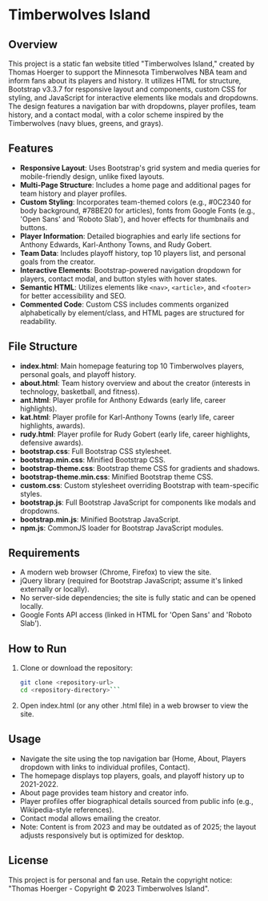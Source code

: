 # Timberwolves Island

## Overview
This project is a static fan website titled "Timberwolves Island," created by Thomas Hoerger to support the Minnesota Timberwolves NBA team and inform fans about its players and history. It utilizes HTML for structure, Bootstrap v3.3.7 for responsive layout and components, custom CSS for styling, and JavaScript for interactive elements like modals and dropdowns. The design features a navigation bar with dropdowns, player profiles, team history, and a contact modal, with a color scheme inspired by the Timberwolves (navy blues, greens, and grays).

## Features
- **Responsive Layout**: Uses Bootstrap's grid system and media queries for mobile-friendly design, unlike fixed layouts.
- **Multi-Page Structure**: Includes a home page and additional pages for team history and player profiles.
- **Custom Styling**: Incorporates team-themed colors (e.g., #0C2340 for body background, #78BE20 for articles), fonts from Google Fonts (e.g., 'Open Sans' and 'Roboto Slab'), and hover effects for thumbnails and buttons.
- **Player Information**: Detailed biographies and early life sections for Anthony Edwards, Karl-Anthony Towns, and Rudy Gobert.
- **Team Data**: Includes playoff history, top 10 players list, and personal goals from the creator.
- **Interactive Elements**: Bootstrap-powered navigation dropdown for players, contact modal, and button styles with hover states.
- **Semantic HTML**: Utilizes elements like `<nav>`, `<article>`, and `<footer>` for better accessibility and SEO.
- **Commented Code**: Custom CSS includes comments organized alphabetically by element/class, and HTML pages are structured for readability.

## File Structure
- **index.html**: Main homepage featuring top 10 Timberwolves players, personal goals, and playoff history.
- **about.html**: Team history overview and about the creator (interests in technology, basketball, and fitness).
- **ant.html**: Player profile for Anthony Edwards (early life, career highlights).
- **kat.html**: Player profile for Karl-Anthony Towns (early life, career highlights, awards).
- **rudy.html**: Player profile for Rudy Gobert (early life, career highlights, defensive awards).
- **bootstrap.css**: Full Bootstrap CSS stylesheet.
- **bootstrap.min.css**: Minified Bootstrap CSS.
- **bootstrap-theme.css**: Bootstrap theme CSS for gradients and shadows.
- **bootstrap-theme.min.css**: Minified Bootstrap theme CSS.
- **custom.css**: Custom stylesheet overriding Bootstrap with team-specific styles.
- **bootstrap.js**: Full Bootstrap JavaScript for components like modals and dropdowns.
- **bootstrap.min.js**: Minified Bootstrap JavaScript.
- **npm.js**: CommonJS loader for Bootstrap JavaScript modules.

## Requirements
- A modern web browser (Chrome, Firefox) to view the site.
- jQuery library (required for Bootstrap JavaScript; assume it's linked externally or locally).
- No server-side dependencies; the site is fully static and can be opened locally.
- Google Fonts API access (linked in HTML for 'Open Sans' and 'Roboto Slab').

## How to Run
1. Clone or download the repository:
   ```bash
   git clone <repository-url>
   cd <repository-directory>```
2. Open index.html (or any other .html file) in a web browser to view the site.

## Usage
- Navigate the site using the top navigation bar (Home, About, Players dropdown with links to individual profiles, Contact).
- The homepage displays top players, goals, and playoff history up to 2021-2022.
- About page provides team history and creator info.
- Player profiles offer biographical details sourced from public info (e.g., Wikipedia-style references).
- Contact modal allows emailing the creator.
- Note: Content is from 2023 and may be outdated as of 2025; the layout adjusts responsively but is optimized for desktop.

## License
This project is for personal and fan use. Retain the copyright notice: "Thomas Hoerger - Copyright © 2023 Timberwolves Island".